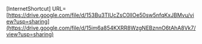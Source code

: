 [InternetShortcut] URL=[https://drive.google.com/file/d/153Bu3TIUcZsC0lIOe50sw5nfqKxJBMvu/view?usp=sharing](https://drive.google.com/file/d/15im6a854KXRR8WzgNEBznnO6tAhA8Vk7/view?usp=sharing)
